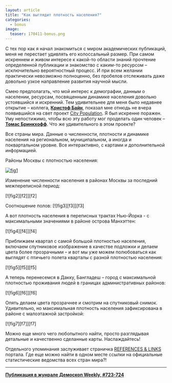 ```yaml
---
layout: article
title: "Как выглядит плотность населения?"
categories: 
  - bonus
image:
  teaser: 170411-bonus.png
---
```


С тех пор как я начал знакомиться с миром академических публикаций, меня не перестает удивлять его колоссальный размер. При самом искреннем и живом интересе к какой-то области знаний прочтение определенной публикации и знакомство с каким-то ресурсом – исключительно вероятностный процесс. И при всем желании практически невозможно полноценно, без пробелов отслеживать даже довольно узкое направление развития научной мысли.

Смею предполагать, что мой интерес к демографии, данным о населении, ресурсам, посвященным динамике населения довольно устоявшийся и искренний. Тем удивительнее для меня было недавнее открытие – коллега, **[Кристоф Байн][ch]**, показал мне отнюдь не вчера появившийся на свет проект [City Population][cp]. Я был искренне поражен. Уму непостижимо, чтобы всю эту работу мог проделать один человек – **[Томас Бринкхофф][tb]**. Что же удивительного в этом проекте?

Все страны мира. Данные о численности, плотности и динамике населения на региональном, муниципальном, а иногда и поквартальном уровне. Все интерактивно, с картами и дополнительной информацией.

Районы Москвы с плотностью населения:

[![fig1][f1]][f1]  

Изменение численности населения в районах Москвы за последний межпереписной период:

[![fig2][f2]][f2]  

Соотношение полов:
[![fig3][f3]][f3]  

А вот плотность населения в переписных трактах Нью-Йорка - с максимальными значениями в районе острова Манхэттен:

[![fig4][f4]][f4]  

Приближаем квартал с самой большой плотностью населения, включаем спутниковое изображение в качестве подложки и делаем цвета более прозрачными – и вот мы уже можем полюбоваться как выглядят с птичьего полета кварталы с разной плотностью населения:

[![fig5][f5]][f5]  

А теперь перенесемся в Дакку, Бангладеш – город с максимальной плотностью проживания людей в границах административных районов:

[![fig6][f6]][f6]  

Опять делаем цвета прозрачнее и смотрим на спутниковый снимок. Удивительно, но максимальная плотность населения зафиксирована в районе с малоэтажной застройкой:

[![fig7][f7]][f7]  

Можно еще много чего любопытного найти, просто разглядывая детальные и качественно сделанные карты. Наслаждайтесь!

Отдельного упоминания заслуживает страничка [REFERENCES & LINKS][ref] портала. Где еще можно найти в одном месте ссылки на официальные статистические ведомства всех стран мира?!


[f1]: /dem-digest/images/2017/723-fig-bonus-01.png
[f1]: /dem-digest/images/2017/723-fig-bonus-02.png
[f1]: /dem-digest/images/2017/723-fig-bonus-03.png
[f1]: /dem-digest/images/2017/723-fig-bonus-04.png
[f1]: /dem-digest/images/2017/723-fig-bonus-05.png
[f1]: /dem-digest/images/2017/723-fig-bonus-06.png
[f1]: /dem-digest/images/2017/723-fig-bonus-07.png

[ch]: http://nidi.nl/en/staff/overview/bein
[cp]: https://citypopulation.de/
[tb]: https://iapg.jade-hs.de/personen/brinkhoff/
[ref]: https://citypopulation.de/references.html


***
**[Публикация в жунрале Демоскоп Weekly, #723-724](http://demoscope.ru/weekly/2017/0723/digest03.php)**